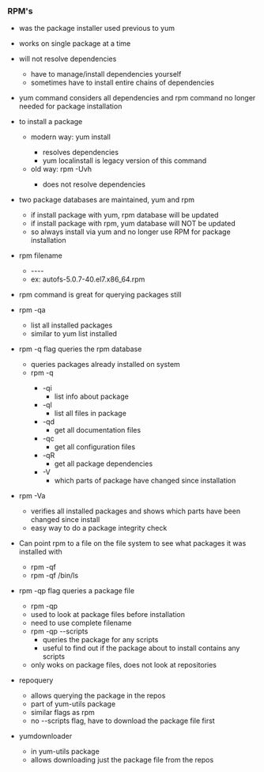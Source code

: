 ### RPM's


* was the package installer used previous to yum 
* works on single package at a time
* will not resolve dependencies
    * have to manage/install dependencies yourself
    * sometimes have to install entire chains of dependencies
* yum command considers all dependencies and rpm command no longer needed for package installation
* to install a package
    * modern way: yum install <packagename>
        * resolves dependencies
        * yum localinstall is legacy version of this command
    * old way: rpm -Uvh <packagename>
        * does not resolve dependencies

* two package databases are maintained, yum and rpm
    * if install package with yum, rpm database will be updated
    * if install package with rpm, yum database will NOT be updated
    * so always install via yum and no longer use RPM for package installation

* rpm filename
    * <packagename>-<version>-<subversion>-<redhat version this package was targetted for>-<platform package creatd for>
    * ex: autofs-5.0.7-40.el7.x86_64.rpm

* rpm command is great for querying packages still

* rpm -qa
    * list all installed packages
    * similar to yum list installed


* rpm -q flag queries the rpm database
    * queries packages already installed on system
    * rpm -q<flag> <packagename>
        * -qi 
            * list info about package
        * -ql
            * list all files in package
        * -qd
            * get all documentation files
        * -qc 
            * get all configuration files
        * -qR
            * get all package dependencies
        * -V   
            * which parts of package have changed since installation
* rpm -Va 
    * verifies all installed packages and shows which parts have been changed since install
    * easy way to do a package integrity check
         

* Can point rpm to a file on the file system to see what packages it was installed with
    * rpm -qf <filename>
    * rpm -qf /bin/ls


* rpm -qp flag queries a package file
    * rpm -qp <package>
    * used to look at package files before installation
    * need to use complete filename
    * rpm -qp --scripts
        * queries the package for any scripts
        * useful to find out if the package about to install contains any scripts 
    * only woks on package files, does not look at repositories

* repoquery 
    * allows querying the package in the repos
    * part of yum-utils package
    * similar flags as rpm 
    * no --scripts flag, have to download the package file first

* yumdownloader
    * in yum-utils package
    * allows downloading just the package file from the repos

